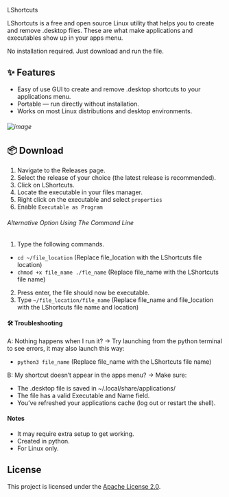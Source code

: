 LShortcuts

LShortcuts is a free and open source Linux utility that helps you to create and remove .desktop files. These are what make applications and executables show up in your apps menu.

No installation required. Just download and run the file.


## ✨ Features

- Easy of use GUI to create and remove .desktop shortcuts to your applications menu.
- Portable — run directly without installation.
- Works on most Linux distributions and desktop environments.
###### ![image](https://github.com/user-attachments/assets/b0be8765-48ad-43bf-90c9-ad71cb7240a7)

## 📦 Download

1. Navigate to the Releases page.
2. Select the release of your choice (the latest release is recommended).
3. Click on LShortcuts.
4. Locate the executable in your files manager.
5. Right click on the executable and select `properties`
6. Enable `Executable as Program`

###### Alternative Option Using The Command Line
1. Type the following commands.
- `cd ~/file_location` (Replace file_location with the LShortcuts file location)
- `chmod +x file_name
./fle_name` (Replace file_name with the LShortcuts file name)
2. Press enter, the file should now be executable.
3. Type `~/file_location/file_name` (Replace file_name and file_location with the LShortcuts file name and location)

#### 🛠️ Troubleshooting
A: Nothing happens when I run it?
→ Try launching from the python terminal to see errors, it may also launch this way:
- `python3 file_name` (Replace file_name with the LShortcuts file name)

B: My shortcut doesn’t appear in the apps menu?
→ Make sure:
- The .desktop file is saved in ~/.local/share/applications/
- The file has a valid Executable and Name field.
- You’ve refreshed your applications cache (log out or restart the shell).

#### Notes
- It may require extra setup to get working.
- Created in python.
- For Linux only.

## License

This project is licensed under the [Apache License 2.0](https://github.com/zacwasnothere/LShortcuts/blob/main/LICENSE).
